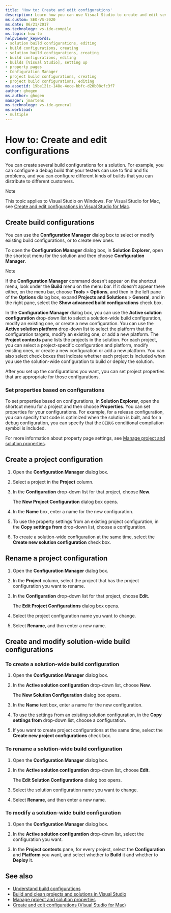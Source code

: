 ```yaml
---
title: 'How to: Create and edit configurations'
description: Learn how you can use Visual Studio to create and edit several build configurations for your solution.
ms.custom: SEO-VS-2020
ms.date: 06/21/2017
ms.technology: vs-ide-compile
ms.topic: how-to
helpviewer_keywords:
- solution build configurations, editing
- build configurations, creating
- solution build configurations, creating
- build configurations, editing
- builds [Visual Studio], setting up
- property pages
- Configuration Manager
- project build configurations, creating
- project build configurations, editing
ms.assetid: 19be121c-148e-4ece-bbfc-d20b08cfc3f7
author: ghogen
ms.author: ghogen
manager: jmartens
ms.technology: vs-ide-general
ms.workload:
- multiple
---
```

# How to: Create and edit configurations

You can create several build configurations for a solution. For example, you can configure a debug build that your testers can use to find and fix problems, and you can configure different kinds of builds that you can distribute to different customers.

> [!NOTE]
> This topic applies to Visual Studio on Windows. For Visual Studio for Mac, see [Create and edit configurations in Visual Studio for Mac](/visualstudio/mac/create-and-edit-configurations).

## Create build configurations

You can use the **Configuration Manager** dialog box to select or modify existing build configurations, or to create new ones.

To open the **Configuration Manager** dialog box, in **Solution Explorer**, open the shortcut menu for the solution and then choose **Configuration Manager**.

> [!NOTE]
> If the **Configuration Manager** command doesn't appear on the shortcut menu, look under the **Build** menu on the menu bar. If it doesn't appear there either, on the menu bar, choose **Tools** > **Options**, and then in the left pane of the **Options** dialog box, expand **Projects and Solutions** > **General**, and in the right pane, select the **Show advanced build configurations** check box.

In the **Configuration Manager** dialog box, you can use the **Active solution configuration** drop-down list to select a solution-wide build configuration, modify an existing one, or create a new configuration. You can use the **Active solution platform** drop-down list to select the platform that the configuration targets, modify an existing one, or add a new platform. The **Project contexts** pane lists the projects in the solution. For each project, you can select a project-specific configuration and platform, modify existing ones, or create a new configuration or add a new platform. You can also select check boxes that indicate whether each project is included when you use the solution-wide configuration to build or deploy the solution.

After you set up the configurations you want, you can set project properties that are appropriate for those configurations.

### Set properties based on configurations

To set properties based on configurations, in **Solution Explorer**, open the shortcut menu for a project and then choose **Properties**. You can set properties for your configurations. For example, for a release configuration, you can specify that code is optimized when the solution is built, and for a debug configuration, you can specify that the `DEBUG` conditional compilation symbol is included.

For more information about property page settings, see [Manage project and solution properties](../ide/managing-project-and-solution-properties.md).

## Create a project configuration

1. Open the **Configuration Manager** dialog box.

2. Select a project in the **Project** column.

3. In the **Configuration** drop-down list for that project, choose **New**.

     The **New Project Configuration** dialog box opens.

4. In the **Name** box, enter a name for the new configuration.

5. To use the property settings from an existing project configuration,  in the **Copy settings from** drop-down list, choose a configuration.

6. To create a solution-wide configuration at the same time, select the **Create new solution configuration** check box.

## Rename a project configuration

1. Open the **Configuration Manager** dialog box.

2. In the **Project** column, select the project that has the project configuration you want to rename.

3. In the **Configuration** drop-down list for that project, choose **Edit**.

     The **Edit Project Configurations** dialog box opens.

4. Select the project configuration name you want to change.

5. Select **Rename**, and then enter a new name.

## Create and modify solution-wide build configurations

### To create a solution-wide build configuration

1. Open the **Configuration Manager** dialog box.

2. In the **Active solution configuration** drop-down list, choose **New**.

     The **New Solution Configuration** dialog box opens.

3. In the **Name** text box, enter a name for the new configuration.

4. To use the settings from an existing solution configuration, in the **Copy settings from** drop-down list, choose a configuration.

5. If you want to create project configurations at the same time, select the **Create new project configurations** check box.

### To rename a solution-wide build configuration

1. Open the **Configuration Manager** dialog box.

2. In the **Active solution configuration** drop-down list, choose **Edit**.

     The **Edit Solution Configurations** dialog box opens.

3. Select the solution configuration name you want to change.

4. Select **Rename**, and then enter a new name.

### To modify a solution-wide build configuration

1. Open the **Configuration Manager** dialog box.

2. In the **Active solution configuration** drop-down list, select the configuration you want.

3. In the **Project contexts** pane, for every project, select the **Configuration** and **Platform** you want, and select whether to **Build** it and whether to **Deploy** it.

## See also

- [Understand build configurations](../ide/understanding-build-configurations.md)
- [Build and clean projects and solutions in Visual Studio](../ide/building-and-cleaning-projects-and-solutions-in-visual-studio.md)
- [Manage project and solution properties](managing-project-and-solution-properties.md)
- [Create and edit configurations (Visual Studio for Mac)](/visualstudio/mac/create-and-edit-configurations)
